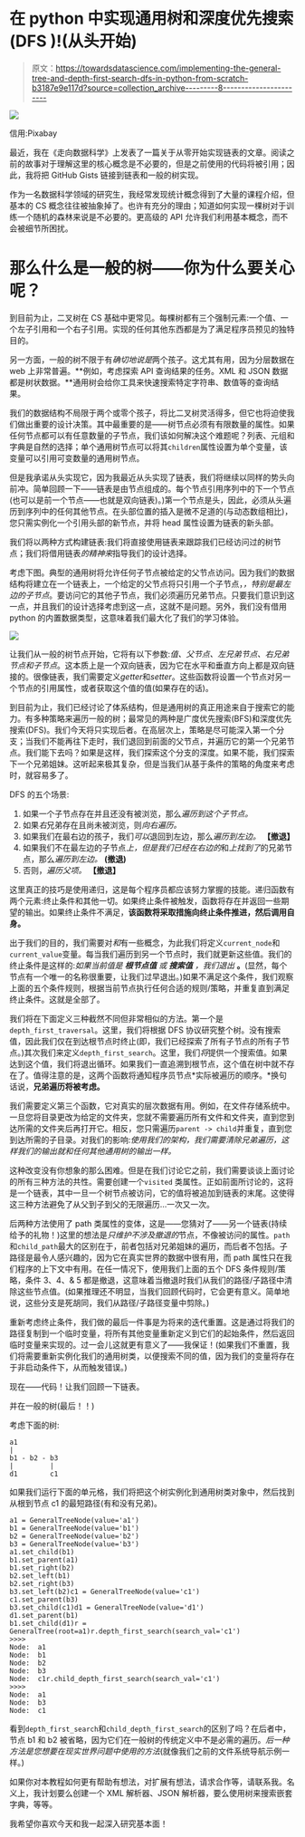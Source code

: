 # 在 python 中实现通用树和深度优先搜索(DFS )!(从头开始)

> 原文：<https://towardsdatascience.com/implementing-the-general-tree-and-depth-first-search-dfs-in-python-from-scratch-b3187e9e117d?source=collection_archive---------8----------------------->

![](img/ff280175973de030153ec58770835f63.png)

信用:Pixabay

最近，我在《走向数据科学》上发表了一篇关于从零开始实现链表的文章。阅读之前的故事对于理解这里的核心概念是不必要的，但是之前使用的代码将被引用；因此，我将把 GitHub Gists 链接到链表和一般的树实现。

作为一名数据科学领域的研究生，我经常发现统计概念得到了大量的课程介绍，但基本的 CS 概念往往被抽象掉了。也许有充分的理由；知道如何实现一棵树对于训练一个随机的森林来说是不必要的。更高级的 API 允许我们利用基本概念，而不会被细节所困扰。

# 那么什么是一般的树——你为什么要关心呢？

到目前为止，二叉树在 CS 基础中更常见。每棵树都有三个强制元素:一个值、一个左子引用和一个右子引用。实现的任何其他东西都是为了满足程序员预见的独特目的。

另一方面，一般的树不限于有*确切地说是*两个孩子。这尤其有用，因为分层数据在 web 上非常普遍。**例如，考虑探索 API 查询结果的任务。XML 和 JSON 数据都是树状数据。**通用树会给你工具来快速搜索特定字符串、数值等的查询结果。

我们的数据结构不局限于两个或零个孩子，将比二叉树灵活得多，但它也将迫使我们做出重要的设计决策。其中最重要的是——树节点必须有有限数量的属性。如果任何节点都可以有任意数量的子节点，我们该如何解决这个难题呢？列表、元组和字典是自然的选择；单个通用树节点可以将其`children`属性设置为单个变量，该变量可以引用可变数量的通用树节点。

但是我承诺从头实现它，因为我最近从头实现了链表，我们将继续以同样的势头向前冲。简单回顾一下——链表是由节点组成的。每个节点引用序列中的下一个节点(也可以是前一个节点——也就是双向链表)。)第一个节点是头，因此，必须从头遍历到序列中的任何其他节点。在头部位置的插入是微不足道的(与动态数组相比)，您只需实例化一个引用头部的新节点，并将 head 属性设置为链表的新头部。

我们将以两种方式构建链表:我们将直接使用链表来跟踪我们已经访问过的树节点；我们将借用链表*的精神来*指导我们的设计选择。

考虑下图。典型的通用树将允许任何子节点被给定的父节点访问。因为我们的数据结构将建立在一个链表上，一个给定的父节点将只引用一个子节点，*，特别是最左边的子节点*。要访问它的其他子节点，我们必须遍历兄弟节点。只要我们意识到这一点，并且我们的设计选择考虑到这一点，这就不是问题。另外，我们没有借用 python 的内置数据类型，这意味着我们最大化了我们的学习体验。

![](img/7fd0cf3c3513f7359ead68881b2a9bef.png)

让我们从一般的树节点开始，它将有以下参数:*值、父节点、左兄弟节点、右兄弟节点和子节点*。这本质上是一个双向链表，因为它在水平和垂直方向上都是双向链接的。很像链表，我们需要定义*getter*和*setter*。这些函数将设置一个节点对另一个节点的引用属性，或者获取这个值的值(如果存在的话)。

到目前为止，我们已经讨论了体系结构，但是通用树的真正用途来自于搜索它的能力。有多种策略来遍历一般的树；最常见的两种是广度优先搜索(BFS)和深度优先搜索(DFS)。我们今天将只实现后者。在高层次上，策略是尽可能深入第一个分支；当我们不能再往下走时，我们退回到前面的父节点，并遍历它的第一个兄弟节点。我们能下去吗？如果是这样，我们探索这个分支的深度。如果不能，我们探索下一个兄弟姐妹。这听起来极其复杂，但是当我们从基于条件的策略的角度来考虑时，就容易多了。

DFS 的五个场景:

1.  如果一个子节点存在并且还没有被浏览，那么*遍历到这个子节点。*
2.  如果*右*兄弟存在且尚未被浏览，则*向右遍历。*
3.  如果我们在最右边的孩子，我们*可以*退回到左边，那么*遍历到左边。* **【撤退】**
4.  如果我们不在最左边的子节点*上，但是我们已经在右边的*和*上找到了*的兄弟节点，那么*遍历到左边。* **(撤退)**
5.  否则，*遍历父项。* **【撤退】**

这里真正的技巧是使用递归，这是每个程序员都应该努力掌握的技能。递归函数有两个元素:终止条件和其他一切。如果终止条件被触发，函数将存在并返回一些期望的输出。如果终止条件不满足，**该函数将采取措施向终止条件推进，然后调用自身。**

出于我们的目的，我们需要对*和*有一些概念，为此我们将定义`current_node`和`current_value`变量。每当我们遍历到另一个节点时，我们就更新这些值。我们的终止条件是这样的:*如果当前值是* ***根节点值*** *或* ***搜索值*** *，我们退出* **。**(显然，每个节点有一个唯一的名称很重要，让我们过早退出。)如果不满足这个条件，我们观察上面的五个条件规则，根据当前节点执行任何合适的规则/策略，并重复直到满足终止条件。这就是全部了。

我们将在下面定义三种截然不同但非常相似的方法。第一个是`depth_first_traversal`。这里，我们将根据 DFS 协议研究整个树。没有搜索值，因此我们仅在到达根节点时终止(即，我们已经探索了所有子节点的所有子节点。)其次我们来定义`depth_first_search`。这里，我们*将*提供一个搜索值。如果达到这个值，我们将退出循环。如果我们一直追溯到根节点，这个值在树中就不存在了。值得注意的是，这两个函数将通知程序员节点*实际被遍历的顺序。*换句话说，**兄弟遍历将被考虑。**

我们需要定义第三个函数，它对真实的层次数据有用。例如，在文件存储系统中。一旦您将目录更改为给定的文件夹，您就不需要遍历所有文件和文件夹，直到您到达所需的文件夹后再打开它。相反，您只需遍历`parent -> child`并重复，直到您到达所需的子目录。对我们的影响:*使用我们的架构，我们需要清除兄弟遍历，这样我们的输出就和任何其他通用树的输出一样。*

这种改变没有你想象的那么困难。但是在我们讨论它之前，我们需要谈谈上面讨论的所有三种方法的共性。需要创建一个`visited` 类属性。正如前面所讨论的，这将是一个链表，其中一旦一个树节点被访问，它的值将被追加到链表的末尾。这使得这三种方法避免了从父到子到父的无限遍历…一次又一次。

后两种方法使用了 path 类属性的变体，这是——您猜对了——另一个链表(持续给予的礼物！)这里的想法是*只维护不涉及撤退的*节点，不像被访问的属性。`path`和`child_path`最大的区别在于，前者包括对兄弟姐妹的遍历，而后者不包括。子路径是最令人感兴趣的，因为它在真实世界的数据中很有用，而 path 属性只在我们程序的上下文中有用。在任一情况下，使用我们上面的五个 DFS 条件规则/策略，条件 3、4、& 5 都是撤退，这意味着当撤退时我们从我们的路径/子路径中清除这些节点值。(如果推理还不明显，当我们回顾代码时，它会更有意义。简单地说，这些分支是死胡同，我们从路径/子路径变量中剪除。)

重新考虑终止条件，我们做的最后一件事是为将来的迭代重置。这是通过将我们的路径复制到一个临时变量，将所有其他变量重新定义到它们的起始条件，然后返回临时变量来实现的。过一会儿这就更有意义了——我保证！(如果我们不重置，我们将需要重新实例化我们的通用树类，以便搜索不同的值，因为我们的变量将存在于非启动条件下，从而触发错误。)

现在——代码！让我们回顾一下链表。

并在一般的树(最后！！)

考虑下面的树:

```
a1
|
b1 - b2 - b3 
|         |
d1        c1
```

如果我们运行下面的单元格，我们将把这个树实例化到通用树类对象中，然后找到从根到节点 c1 的最短路径(有和没有兄弟)。

```
a1 = GeneralTreeNode(value='a1')
b1 = GeneralTreeNode(value='b1')
b2 = GeneralTreeNode(value='b2')
b3 = GeneralTreeNode(value='b3')
a1.set_child(b1)
b1.set_parent(a1)
b1.set_right(b2)
b2.set_left(b1)
b2.set_right(b3)
b3.set_left(b2)c1 = GeneralTreeNode(value='c1')
c1.set_parent(b3)
b3.set_child(c1)d1 = GeneralTreeNode(value='d1')
d1.set_parent(b1)
b1.set_child(d1)r = GeneralTree(root=a1)r.depth_first_search(search_val='c1')
>>>>
Node:  a1
Node:  b1
Node:  b2
Node:  b3
Node:  c1r.child_depth_first_search(search_val='c1')
>>>>
Node:  a1
Node:  b3
Node:  c1
```

看到`depth_first_search`和`child_depth_first_search`的区别了吗？在后者中，节点 b1 和 b2 被省略，因为它们在一般树的传统定义中不是必需的遍历。*后一种方法是您想要在现实世界问题中使用的方法*(就像我们之前的文件系统导航示例一样。)

如果你对本教程如何更有帮助有想法，对扩展有想法，请求合作等，请联系我。名义上，我计划要么创建一个 XML 解析器、JSON 解析器，要么使用树来搜索嵌套字典，等等。

我希望你喜欢今天和我一起深入研究基本面！
